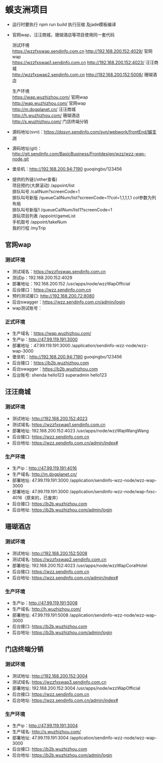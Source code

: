 # 蜈支洲项目
   * 运行时要执行 npm run build 执行压缩 及jade模板编译
   * 官网wap，汪汪商城，珊瑚酒店等项目使用同一套代码
       
        测试环境  
        https://wzzfxswap.sendinfo.com.cn   http://192.168.200.152:4029/  官网wap  
        https://wzzfxswap1.sendinfo.com.cn  http://192.168.200.152:4023/  汪汪商城  
        http://wzzfxswap2.sendinfo.com.cn   http://192.168.200.152:5008/  珊瑚酒店  
       
        生产环境  
        https://wap.wuzhizhou.com/  官网wap   
        http://wap.wuzhizhou.com/   官网wap   
        http://m.dogplanet.cn/      汪汪商城  
        http://h.wuzhizhou.com/     珊瑚酒店  
        http://s.wuzhizhou.com/     门店终端分销   
      
   * 源码地址(svn)：https://dssvn.sendinfo.com/svn/webwork/frontEnd/蜈支洲
   * 源码地址(git)：http://git.sendinfo.com/BasicBusiness/Frontdesign/wzz/wzz-wap-node.git
   * 堡垒机：http://192.168.200.94:7190 guoqingbo/123456
   * 提供的外链(/other查看)  
       项目预约(大屏滚动) /appoint/list  
       排队叫号 /callNum?screenCode=1  
       排队叫号新版 /queueCallNum/list?screenCode=1?col=1,1,1,1,1 col参数为列布局  
       排队叫号新版1 /queueCallNum/list1?screenCode=1  
       游玩项目列表 /appoint/gameList  
       手机取号 /appoint/takeNum  
       我的行程 /myTrip
       
## 官网wap
### 测试环境
   * 测试域名：https://wzzfxswap.sendinfo.com.cn
   * 测试ip：192.168.200.152:4029
   * 部署地址：192.168.200.152 /usr/apps/node/wzzWapOfficial
   * 后台接口：https://wzz.sendinfo.com.cn
   * 预约测试接口: http://192.168.200.72:8080
   * 后台swagger：https://wzz.sendinfo.com.cn/admin/login
   * wap测试账号：
   
### 正式环境
   * 生产域名：https://wap.wuzhizhou.com/
   * 生产ip：http://47.99.119.191:3000
   * 部署地址：47.99.119.191:3000 /application/sendinfo-wzz-node/wzz-wap-3000
   * 堡垒机：http://192.168.200.94:7190 guoqingbo/123456
   * 后台接口：https://b2b.wuzhizhou.com
   * 后台swagger：https://b2b.wuzhizhou.com
   * 后台账号: shenda  hello123  superadmin hello123
   

## 汪汪商城
### 测试环境
   * 测试地址: http://192.168.200.152:4023
   * 测试域名: https://wzzfxswap1.sendinfo.com.cn
   * 部署地址: 192.168.200.152:4023 /usr/apps/node/wzzWapWangWang
   * 后台接口: https://wzz.sendinfo.com.cn
   * 后台地址: https://wzz.sendinfo.com.cn/admin/index#
   
### 生产环境
   * 生产ip：http://47.99.119.191:4016
   * 生产域名: http://m.dogplanet.cn/
   * 部署地址: 47.99.119.191:3000 /application/sendinfo-wzz-node/wzz-wap-3000
   * 部署地址: 47.99.119.191:3000 /application/sendinfo-wzz-node/wap-fxsc-4016（原来的，已废弃）
   * 后台接口: https://b2b.wuzhizhou.com
   * 后台地址: https://b2b.wuzhizhou.com/admin/login
   

## 珊瑚酒店
### 测试环境
   * 测试地址: http://192.168.200.152:5008
   * 测试域名: https://wzzfxswap2.sendinfo.com.cn
   * 部署地址: 192.168.200.152:4023 /usr/apps/node/wzzWapCoralHotel
   * 后台接口: https://wzz.sendinfo.com.cn
   * 后台地址: https://wzz.sendinfo.com.cn/admin/index#
   
### 生产环境
   * 生产ip：http://47.99.119.191:5008
   * 生产域名: http://h.wuzhizhou.com/
   * 部署地址: 47.99.119.191:5008 /application/sendinfo-wzz-node/wzz-wap-3000
   * 后台接口: https://b2b.wuzhizhou.com
   * 后台地址: https://b2b.wuzhizhou.com/admin/login

## 门店终端分销
### 测试环境
   * 测试地址: http://192.168.200.152:3004
   * 测试域名: https://wzzfxswap3.sendinfo.com.cn
   * 部署地址: 192.168.200.152:3004 /usr/apps/node/wzzWapOfficial
   * 后台接口: https://wzz.sendinfo.com.cn
   * 后台地址: https://wzz.sendinfo.com.cn/admin/index#
   
### 生产环境
   * 生产ip：http://47.99.119.191:3004
   * 生产域名: http://s.wuzhizhou.com/
   * 部署地址: 47.99.119.191:3004 /application/sendinfo-wzz-node/wzz-wap-3000
   * 后台接口: https://b2b.wuzhizhou.com
   * 后台地址: https://b2b.wuzhizhou.com/admin/login
